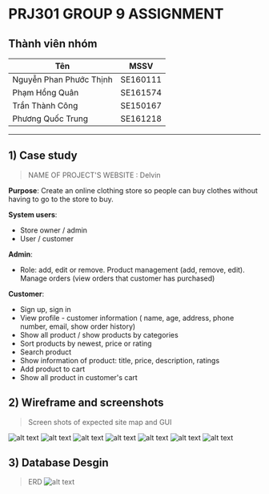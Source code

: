 # PRJ301 GROUP 9 ASSIGNMENT
## Thành viên nhóm
| Tên  | MSSV   |
|---|---|
| Nguyễn Phan Phước Thịnh | SE160111 |
| Phạm Hồng Quân | SE161574  |
| Trần Thành Công |  SE150167 |
| Phương Quốc Trung | SE161218 |
---

## 1) Case study

> NAME OF PROJECT'S WEBSITE  : Delvin

**Purpose**: Create an online clothing store so people can buy clothes without having to go to the store to buy.

**System users**:
+ Store owner / admin
+ User / customer 

**Admin**:
+ Role: add, edit or remove. Product management (add, remove, edit). Manage orders (view orders that customer has purchased)

**Customer**:
+ Sign up, sign in
+ View profile - customer information ( name, age, address, phone number, email, show order history)
+ Show all product / show products by categories
+ Sort products by newest, price or rating
+ Search product
+ Show information of product: title, price, description, ratings
+ Add product to cart
+ Show all product in customer's cart


## 2) Wireframe and screenshots

> Screen shots of expected site map and GUI

![alt text](https://github.com/dunghuynh-teaching/prj301-se1615-09/blob/main/sitemap.png)
![alt text](https://github.com/dunghuynh-teaching/prj301-se1615-09/blob/main/GUI%201.png)
![alt text](https://github.com/dunghuynh-teaching/prj301-se1615-09/blob/main/GUI%202.png)
![alt text](https://github.com/dunghuynh-teaching/prj301-se1615-09/blob/main/GUI%203.png)
![alt text](https://github.com/dunghuynh-teaching/prj301-se1615-09/blob/main/GUI%204.png)
![alt text](https://github.com/dunghuynh-teaching/prj301-se1615-09/blob/main/GUI%205.png)
![alt text](https://github.com/dunghuynh-teaching/prj301-se1615-09/blob/main/GUI%206.png)
## 3) Database Desgin
> ERD
> ![alt text](https://github.com/dunghuynh-teaching/prj301-se1615-09/blob/main/ERD.png)
